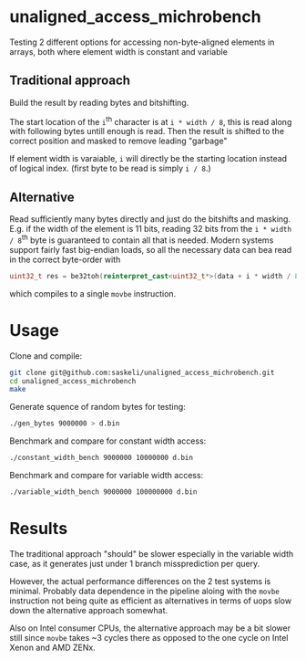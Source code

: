 # unaligned_access_michrobench

Testing 2 different options for accessing non-byte-aligned elements in arrays, both where element width is constant and variable

## Traditional approach

Build the result by reading bytes and bitshifting.

The start location of the `i`<sup>th</sup> character is at `i * width / 8`, this is read along with following bytes untill enough is read. Then the result is shifted to the correct position and masked to remove leading "garbage"

If element width is varaiable, `i` will directly be the starting location instead of logical index. (first byte to be read is simply `i / 8`.)

## Alternative

Read sufficiently many bytes directly and just do the bitshifts and masking. E.g. if the width of the element is 11 bits, reading 32 bits from the `i * width / 8`<sup>th</sup> byte is guaranteed to contain all that is needed. Modern systems support fairly fast big-endian loads, so all the necessary data can bea read in the correct byte-order with

```c++
uint32_t res = be32toh(reinterpret_cast<uint32_t*>(data + i * width / 8)[0]);
```

which compiles to a single `movbe` instruction.

# Usage

Clone and compile:

```bash
git clone git@github.com:saskeli/unaligned_access_michrobench.git
cd unaligned_access_michrobench
make
```

Generate squence of random bytes for testing:

```bash
./gen_bytes 9000000 > d.bin
```

Benchmark and compare for constant width access:

```bash
./constant_width_bench 9000000 10000000 d.bin
```

Benchmark and compare for variable width access:

```bash
./variable_width_bench 9000000 100000000 d.bin
```

# Results

The traditional approach "should" be slower especially in the variable width case, as it generates just under 1 branch missprediction per query.

However, the actual performance differences on the 2 test systems is minimal. Probably data dependence in the pipeline aloing with the `movbe` instruction not being quite as efficient as alternatives in terms of uops slow down the alternative approach somewhat.

Also on Intel consumer CPUs, the alternative approach may be a bit slower still since `movbe` takes ~3 cycles there as opposed to the one cycle on Intel Xenon and AMD ZENx.